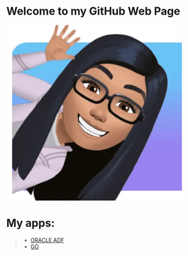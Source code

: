 # Welcome to my GitHub Web Page

![This is an image](/96259867.png)

# My apps:
>* [ORACLE ADF](https://helpx.adobe.com/support/analytics.html)
>* [GO](https://helpx.adobe.com/support/audience-manager.html)

